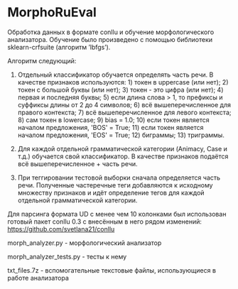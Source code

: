 # MorphoRuEval
Обработка данных в формате conllu и обучение морфологического анализатора. Обучение было произведено  с помощью библиотеки sklearn-crfsuite (алгоритм ’lbfgs’).

 Алгоритм следующий:
1.	Отдельный классификатор обучается определять часть речи. В качестве признаков используются:
            1) токен в uppercase (или нет);
            2) токен с большой буквы (или нет);
            3) токен - это цифра (или нет);
            4) первая и последняя буквы;
            5) если длина слова > 1, то префиксы и суффиксы длины от 2 до 4 символов;
            6) всё вышеперечисленное для правого контекста;
            7) всё вышеперечисленное для левого контекста;
            8) сам токен в lowercase;
            9) bias = 1.0;
            10) если токен является началом предложения, 'BOS' = True;
            11) если токен является началом предложения, 'EOS' = True;
            12) биграммы;
            13) триграммы.
           
2.	Для каждой отдельной грамматической категории (Animacy, Case и т.д.) обучается свой классификатор. В качестве признаков подаётся всё вышеперечисленное + часть речи.

3.	При теггировании тестовой выборки сначала определяется часть речи. Полученные частеречные теги добавляются к исходному множеству признаков и идёт определение тегов для каждой отдельной грамматической категории.

Для парсинга формата UD с менее чем 10 колонками был использован готовый пакет conllu 0.3 с внесённым в него рядом изменений: https://github.com/svetlana21/conllu

morph_analyzer.py - морфологический анализатор

morph_analyzer_tests.py - тесты к нему

txt_files.7z - вспомогательные текстовые файлы, использующиеся в работе анализатора
